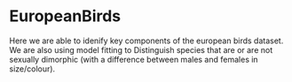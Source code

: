 # EuropeanBirds

Here we are able to idenify key components of the european birds dataset.
We are also using model fitting to Distinguish species that are or are not sexually dimorphic (with a difference between males and females in size/colour).
